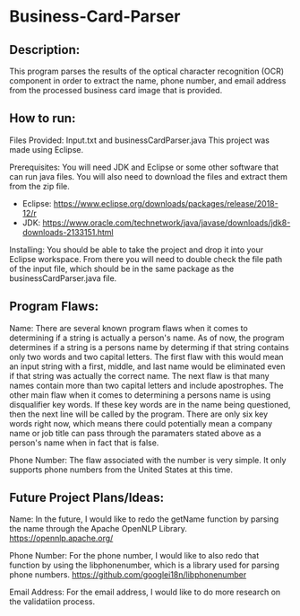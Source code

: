 # Business-Card-Parser


## Description:
This program parses the results of the optical character recognition (OCR) component in order to extract the name, phone number, and email address from the processed business card image that is provided. 

## How to run:
Files Provided: Input.txt  and  businessCardParser.java 
This project was made using Eclipse. 

Prerequisites:
You will need JDK and Eclipse or some other software that can run java files. You will also need to download the files and extract them from the zip file.
* Eclipse: https://www.eclipse.org/downloads/packages/release/2018-12/r
* JDK: https://www.oracle.com/technetwork/java/javase/downloads/jdk8-downloads-2133151.html

Installing:
You should be able to take the project and drop it into your Eclipse workspace. From there you will need to double check the file path of the input file, which should be in the same package as the businessCardParser.java file.

## Program Flaws:
Name:
There are several known program flaws when it comes to determining if a string is actually a person's name. As of now, the program determines if a string is a persons name by determing if that string contains only two words and two capital letters. The first flaw with this would mean an input string with a first, middle, and last name would be eliminated even if that string was actually the correct name. The next flaw is that many names contain more than two capital letters and include apostrophes. The other main flaw when it comes to determining a persons name is using disqualifier key words. If these key words are in the name being questioned, then the next line will be called by the program. There are only six key words right now, which means there could potentially mean a company name or job title can pass through the paramaters stated above as a person's name when in fact that is false. 

Phone Number: 
The flaw associated with the number is very simple. It only supports phone numbers from the United States at this time. 


## Future Project Plans/Ideas:
 Name: 
 In the future, I would like to redo the getName function by parsing the name through the Apache OpenNLP Library.
 https://opennlp.apache.org/
 
Phone Number:
For the phone number, I would like to also redo that function by using the libphonenumber, which is a library used for parsing phone numbers.
https://github.com/googlei18n/libphonenumber
 
Email Address: 
For the email address, I would like to do more research on the validatiion process.
 





